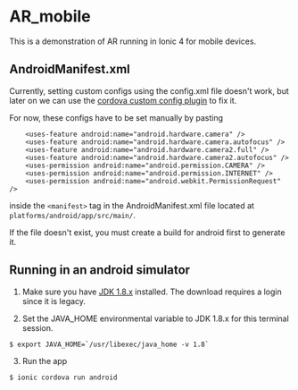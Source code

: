 # AR_mobile

This is a demonstration of AR running in Ionic 4 for mobile devices.

## AndroidManifest.xml

Currently, setting custom configs using the config.xml file doesn't work, but later on we can
use the [cordova custom config plugin](https://github.com/dpa99c/cordova-custom-config#installation) to fix it.

For now, these configs have to be set manually by pasting

```
    <uses-feature android:name="android.hardware.camera" />
    <uses-feature android:name="android.hardware.camera.autofocus" />
    <uses-feature android:name="android.hardware.camera2.full" />
    <uses-feature android:name="android.hardware.camera2.autofocus" />
    <uses-permission android:name="android.permission.CAMERA" />
    <uses-permission android:name="android.permission.INTERNET" />
    <uses-permission android:name="android.webkit.PermissionRequest" />
```

inside the `<manifest>` tag in the AndroidManifest.xml file located at `platforms/android/app/src/main/`.

If the file doesn't exist, you must create a build for android first to generate it.

## Running in an android simulator

1. Make sure you have [JDK 1.8.x](https://www.oracle.com/technetwork/java/javase/downloads/jdk8-downloads-2133151.html) installed. The download requires a login since it is legacy. <!-- http://bugmenot.com/view/oracle.com -->

2. Set the JAVA_HOME environmental variable to JDK 1.8.x for this terminal session.

`` $ export JAVA_HOME=`/usr/libexec/java_home -v 1.8` ``

3. Run the app

`$ ionic cordova run android`
